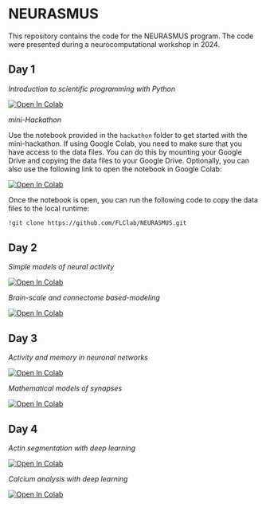 # NEURASMUS

This repository contains the code for the NEURASMUS program. The code were presented during a neurocomputational workshop in 2024.

## Day 1

*Introduction to scientific programming with Python*

<a target="_blank" href="https://colab.research.google.com/github/FLClab/NEURASMUS/blob/main/python-introduction.ipynb">
  <img src="https://colab.research.google.com/assets/colab-badge.svg" alt="Open In Colab"/>
</a>

*mini-Hackathon*

Use the notebook provided in the `hackathon` folder to get started with the mini-hackathon. If using Google Colab, you need to make sure that you have access to the data files. You can do this by mounting your Google Drive and copying the data files to your Google Drive. Optionally, you can also use the following link to open the notebook in Google Colab:

<a target="_blank" href="https://colab.research.google.com/github/FLClab/NEURASMUS/blob/main/hackathon/notebooks/calcium-analysis.ipynb">
  <img src="https://colab.research.google.com/assets/colab-badge.svg" alt="Open In Colab"/>
</a>

Once the notebook is open, you can run the following code to copy the data files to the local runtime:

```bash
!git clone https://github.com/FLClab/NEURASMUS.git
```

## Day 2

*Simple models of neural activity*

<a target="_blank" href="https://colab.research.google.com/github/FLClab/NEURASMUS/blob/main/Neurasmus_Model_Neural_Activity.ipynb">
  <img src="https://colab.research.google.com/assets/colab-badge.svg" alt="Open In Colab"/>
</a>

*Brain-scale and connectome based-modeling*

<a target="_blank" href="https://colab.research.google.com/github/FLClab/NEURASMUS/blob/main/neurasmus_graph_theory.ipynb">
  <img src="https://colab.research.google.com/assets/colab-badge.svg" alt="Open In Colab"/>
</a>

## Day 3

*Activity and memory in neuronal networks*

<a target="_blank" href="https://colab.research.google.com/github/FLClab/NEURASMUS/blob/main/neurasmus_dynamical_networks.ipynb">
  <img src="https://colab.research.google.com/assets/colab-badge.svg" alt="Open In Colab"/>
</a>

*Mathematical models of synapses*

<a target="_blank" href="https://colab.research.google.com/github/FLClab/NEURASMUS/blob/main/Neurasmus_synapse.ipynb">
  <img src="https://colab.research.google.com/assets/colab-badge.svg" alt="Open In Colab"/>
</a>

## Day 4

*Actin segmentation with deep learning*

<a target="_blank" href="https://colab.research.google.com/drive/17swtK6LeynRZHEg-lTaGqTl8uOK7wlfS?usp=sharing">
  <img src="https://colab.research.google.com/assets/colab-badge.svg" alt="Open In Colab"/>
</a>

*Calcium analysis with deep learning*

<a target="_blank" href="https://colab.research.google.com/github/FLClab/Calcium-Analysis/blob/main/CalciumUNet3D_ZeroCostDL4Mic.ipynb">
  <img src="https://colab.research.google.com/assets/colab-badge.svg" alt="Open In Colab"/>
</a>
